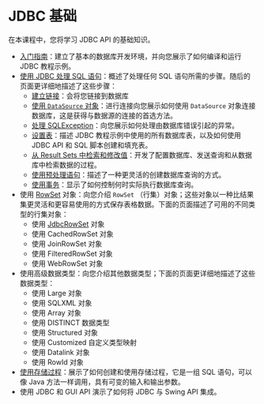 # JDBC 基础

在本课程中，您将学习 JDBC API 的基础知识。

- [入门指南](./gettingstarted.md)：建立了基本的数据库开发环境，并向您展示了如何编译和运行 JDBC 教程示例。
- [使用 JDBC 处理 SQL 语句](./processingsqlstatements.md)：概述了处理任何 SQL 语句所需的步骤。随后的页面更详细地描述了这些步骤：
  - [建立链接](./connecting.md)：会将您链接到数据库
  - [使用 `DataSource` 对象](./sqldatasources.md)：进行连接向您展示如何使用 `DataSource` 对象连接数据库，这是获得与数据源的连接的首选方法。
  - [处理 SQLException](./sqlexception.md)：向您展示如何处理由数据库错误引起的异常。
  - [设置表](./tables.md)：描述 JDBC 教程示例中使用的所有数据库表，以及如何使用 JDBC API 和 SQL 脚本创建和填充表。
  -  [从 Result Sets 中检索和修改值](./retrieving.md)：开发了配置数据库、发送查询和从数据库中检索数据的过程。
  - [使用预处理语句](./prepared.md)：描述了一种更灵活的创建数据库查询的方式。
  - [使用事务](./transactions.md)：显示了如何控制何时实际执行数据库查询。
- 使用 [RowSet](./rowset.md) 对象：向您介绍  `RowSet` （行集）对象；这些对象以一种比结果集更灵活和更容易使用的方式保存表格数据。下面的页面描述了可用的不同类型的行集对象：
  - 使用 [JdbcRowSet](./jdbcrowset.md)  对象
  - 使用 CachedRowSet 对象
  - 使用 JoinRowSet  对象
  - 使用 FilteredRowSet 对象
  - 使用 WebRowSet  对象
- 使用高级数据类型：向您介绍其他数据类型；下面的页面更详细地描述了这些数据类型：
  - 使用 Large 对象
  - 使用 SQLXML 对象
  - 使用 Array  对象
  - 使用 DISTINCT  数据类型
  - 使用 Structured 对象
  - 使用 Customized 自定义类型映射
  - 使用 Datalink 对象
  - 使用 RowId 对象
- [使用存储过程](./storedprocedures.md)：展示了如何创建和使用存储过程，它是一组 SQL 语句，可以像 Java 方法一样调用，具有可变的输入和输出参数。
- 使用 JDBC 和 GUI API 演示了如何将 JDBC 与 Swing API 集成。


